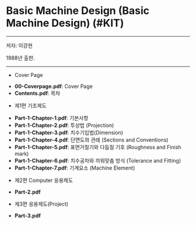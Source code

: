 # Basic Machine Design (Basic Machine Design) (\#KIT)
---
저자: 이강현 

1988년 출판.

---
* Cover Page
- **00-Coverpage.pdf**: Cover Page
- **Contents.pdf**: 목차

* 제1편 기초제도
- **Part-1-Chapter-1.pdf**: 기본사항
- **Part-1-Chapter-2.pdf**: 투상법 (Projection)
- **Part-1-Chapter-3.pdf**: 치수기입법(Dimension)
- **Part-1-Chapter-4.pdf**: 단면도와 관례 (Sections and Conventions)
- **Part-1-Chapter-5.pdf**: 표면거칠기와 다듬질 기호 (Roughness and Finish mark)
- **Part-1-Chapter-6.pdf**: 치수공차와 끼워맞춤 방식 (Tolerance and Fitting)
- **Part-1-Chapter-7.pdf**: 기계요소 (Machine Element)

* 제2편 Computer 응용제도 
- **Part-2.pdf**

* 제3편 응용제도(Project)
- **Part-3.pdf**


